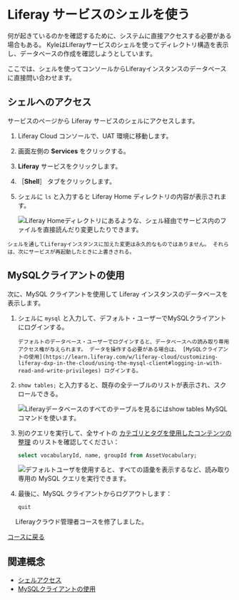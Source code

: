# Liferay サービスのシェルを使う

何が起きているのかを確認するために、システムに直接アクセスする必要がある場合もある。 KyleはLiferayサービスのシェルを使ってディレクトリ構造を表示し、データベースの作成を確認しようとしています。

ここでは、シェルを使ってコンソールからLiferayインスタンスのデータベースに直接問い合わせます。

## シェルへのアクセス

サービスのページから Liferay サービスのシェルにアクセスします。

1. Liferay Cloud コンソールで、UAT 環境に移動します。

1. 画面左側の **Services** をクリックする。

1. **Liferay** サービスをクリックします。

1. ［**Shell**］ タブをクリックします。

1. シェルに `ls` と入力すると Liferay Home ディレクトリの内容が表示されます。

    ![Liferay Homeディレクトリにあるような、シェル経由でサービス内のファイルを直接読んだり変更したりできます。](./using-the-liferay-services-shell/images/01.png)

```{note}
シェルを通してLiferayインスタンスに加えた変更は永久的なものではありません。 それらは、次にサービスが再起動したときに上書きされる。
```

## MySQLクライアントの使用

次に、MySQL クライアントを使用して Liferay インスタンスのデータベースを表示します。

1. シェルに `mysql` と入力して、デフォルト・ユーザーでMySQLクライアントにログインする。

    ```{note}
    デフォルトのデータベース・ユーザーでログインすると、データベースへの読み取り専用アクセス権が与えられます。 データを操作する必要がある場合は、 [MySQLクライアントの使用](https://learn.liferay.com/w/liferay-cloud/customizing-liferay-dxp-in-the-cloud/using-the-mysql-client#logging-in-with-read-and-write-privileges) ログインする。
    ```

1. `show tables;` と入力すると、既存の全テーブルのリストが表示され、スクロールできる。

    ![Liferayデータベースのすべてのテーブルを見るにはshow tables MySQLコマンドを使います。](./using-the-liferay-services-shell/images/02.png)

1. 別のクエリを実行して、全サイトの [カテゴリとタグを使用したコンテンツの整理](https://learn.liferay.com/w/dxp/content-authoring-and-management/tags-and-categories/organizing-content-with-categories-and-tags) のリストを確認してください：

    ```sql
    select vocabularyId, name, groupId from AssetVocabulary;
    ```

    ![デフォルトユーザを使用すると、すべての語彙を表示するなど、読み取り専用の MySQL クエリを実行できます。](./using-the-liferay-services-shell/images/03.png)

1. 最後に、MySQL クライアントからログアウトします：

    ```sql
    quit
    ```

　 Liferayクラウド管理者コースを修了しました。

[コースに戻る](../../index.md)

## 関連概念

* [シェルアクセス](https://learn.liferay.com/web/guest/w/liferay-cloud/troubleshooting/shell-access)
* [MySQLクライアントの使用](https://learn.liferay.com/web/guest/w/liferay-cloud/customizing-liferay-dxp-in-the-cloud/using-the-mysql-client)
